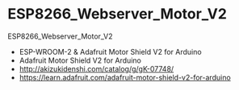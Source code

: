 # ESP8266_Webserver_Motor_V2
ESP8266_Webserver_Motor_V2

 * ESP-WROOM-2 & Adafruit Motor Shield V2 for Arduino
 * Adafruit Motor Shield V2 for Arduino 
 *  http://akizukidenshi.com/catalog/g/gK-07748/
 *  https://learn.adafruit.com/adafruit-motor-shield-v2-for-arduino

